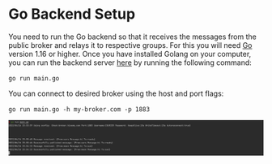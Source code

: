 # Go Backend Setup

You need to run the Go backend so that it receives the messages from the public broker and relays it to respective groups. For this you will need [Go](https://go.dev/dl/) version 1.16 or higher. Once you have installed Golang on your computer, you can run the backend server [here](https://github.com/gojek/courier/tree/main/example-go) by running the following command:
```shell
go run main.go
```

You can connect to desired broker using the host and port flags: 
```shell
go run main.go -h my-broker.com -p 1883
```

![Example](../static/img/tutorial/goExample.png)